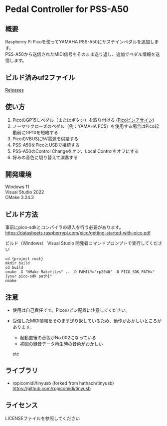 # Pedal Controller for PSS-A50

## 概要
Raspberry Pi Picoを使ってYAMAHA PSS-A50にサステインペダルを追加します。  
PSS-A50から送信されたMIDI信号をそのまま送り返し、追加でペダル情報を送信します。


## ビルド済みuf2ファイル
[Releases](https://github.com/ym0268/pico_midi_pedal/releases)


## 使い方
1. PicoのGP15にペダル（またはボタン）を取り付ける ([Picoピンアサイン](https://datasheets.raspberrypi.com/pico/Pico-R3-A4-Pinout.pdf))
2. ノーマリクローズのペダル（例：YAMAHA FC5）を使用する場合はPico起動前にGP10を短絡する
3. PicoのVBUSに5V電源を供給する
4. PSS-A50をPicoとUSBで接続する
5. PSS-A50のControl Changeをオン、Local Controlをオフにする
6. 好みの音色に切り替えて演奏する


## 開発環境
Windows 11  
Visual Studio 2022  
CMake 3.24.3  


## ビルド方法 
事前にpico-sdkとコンパイラの導入を行う必要があります。  
https://datasheets.raspberrypi.com/pico/getting-started-with-pico.pdf

ビルド（Windows）
Visual Studio 開発者コマンドプロンプトで実行してください
```
cd {project root}
mkdir build
cd build
cmake -G "NMake Makefiles" .. -D FAMILY="rp2040" -D PICO_SDK_PATH="{your pico-sdk path}"
nmake
```

## 注意
- 使用は自己責任です。Picoのピン配置に注意してください。
- 受信したMIDI情報をそのまま送り返しているため、動作がおかしいところがあります。
  - 起動直後の音色がNo.002になっている
  - 初回の録音データ再生時の音色がおかしい

  etc


## ライブラリ
- rppicomidi/tinyusb (forked from hathach/tinyusb)  
https://github.com/rppicomidi/tinyusb


## ライセンス
LICENSEファイルを参照してください
